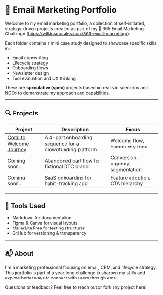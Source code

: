 # 📨 Email Marketing Portfolio

Welcome to my email marketing portfolio, a collection of self-initiated, strategy-driven projects created as part of my 📨 365 Email Marketing Challenge (https://wilkinsmorales.com/365-email-marketing/).

Each folder contains a mini case study designed to showcase specific skills in:
- Email copywriting
- Lifecycle strategy
- Onboarding flows
- Newsletter design
- Tool evaluation and UX thinking

These are **speculative (spec)** projects based on realistic scenarios and NGOs to demonstrate my approach and capabilities.

---

## 🔍 Projects

| Project | Description | Focus |
|--------|-------------|-------|
| [Coral.to Welcome Journey](./coral-to-welcome-journey) | A 4-part onboarding sequence for a crowdfunding platform | Welcome flow, community tone |
| Coming soon... | Abandoned cart flow for fictional DTC brand | Conversion, urgency, segmentation |
| Coming soon... | SaaS onboarding for habit-tracking app | Feature adoption, CTA hierarchy |

---

## 🧰 Tools Used

- Markdown for documentation
- Figma & Canva for visual layouts
- MailerLite Free for testing structures
- GitHub for versioning & transparency

---

## 📬 About

I'm a marketing professional focusing on email, CRM, and lifecycle strategy. This portfolio is part of a year-long challenge to sharpen my skills and explore better ways to connect with users through email.

Questions or feedback? Feel free to reach out or fork any project here!

